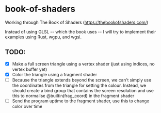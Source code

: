 # book-of-shaders
Working through The Book of Shaders (https://thebookofshaders.com/)

Instead of using GLSL -- which the book uses -- I will try to implement their examples using Rust, wgpu, and wgsl.

## TODO:
- [x] Make a full screen triangle using a vertex shader (just using indices, no vertex buffer yet)
- [x] Color the triangle using a fragment shader
- [ ] Because the triangle extends beyond the screen, we can't simply use the coordinates from the triangle for setting the colour. Instead, we should create a bind group that contains the screen resolution and use this to normalise @builtin(frag_coord) in the fragment shader
- [ ] Send the program uptime to the fragment shader, use this to change color over time
